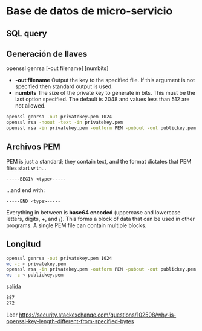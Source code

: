 # Base de datos de micro-servicio

## SQL query
## Generación de llaves
openssl genrsa [-out filename] [numbits]

* **-out filename** Output the key to the specified file. If this argument is not specified then standard output is used.
* **numbits** The size of the private key to generate in bits. This must be the last option specified. The default is 2048 and values less than 512 are not allowed.

```bash
openssl genrsa -out privatekey.pem 1024
openssl rsa -noout -text -in privatekey.pem
openssl rsa -in privatekey.pem -outform PEM -pubout -out publickey.pem
```

## Archivos PEM
PEM is just a standard; they contain text, and the format dictates that PEM files start with…
```
-----BEGIN <type>-----
```
…and end with:
```
-----END <type>-----
```
Everything in between is **base64 encoded** (uppercase and lowercase letters, digits, +, and /). This forms a block of data that can be used in other programs. A single PEM file can contain multiple blocks.

## Longitud
```bash
openssl genrsa -out privatekey.pem 1024
wc -c < privatekey.pem
openssl rsa -in privatekey.pem -outform PEM -pubout -out publickey.pem
wc -c < publickey.pem
```
salida
```bash
887
272
```

Leer https://security.stackexchange.com/questions/102508/why-is-openssl-key-length-different-from-specified-bytes


